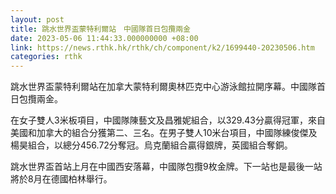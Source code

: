 ```yaml
---
layout: post
title: 跳水世界盃蒙特利爾站　中國隊首日包攬兩金
date: 2023-05-06 11:44:33.000000000 +08:00
link: https://news.rthk.hk/rthk/ch/component/k2/1699440-20230506.htm
categories: rthk
---
```


跳水世界盃蒙特利爾站在加拿大蒙特利爾奧林匹克中心游泳館拉開序幕。中國隊首日包攬兩金。

在女子雙人3米板項目，中國隊陳藝文及昌雅妮組合，以329.43分贏得冠軍，來自美國和加拿大的組合分獲第二、三名。在男子雙人10米台項目，中國隊練俊傑及楊昊組合，以總分456.72分奪冠。烏克蘭組合贏得銀牌，英國組合奪銅。

跳水世界盃首站上月在中國西安落幕，中國隊包攬9枚金牌。下一站也是最後一站將於8月在德國柏林舉行。
